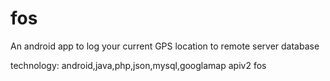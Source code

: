 # fos
An android app to log your current GPS location to remote server database

technology: android,java,php,json,mysql,googlamap apiv2
fos

